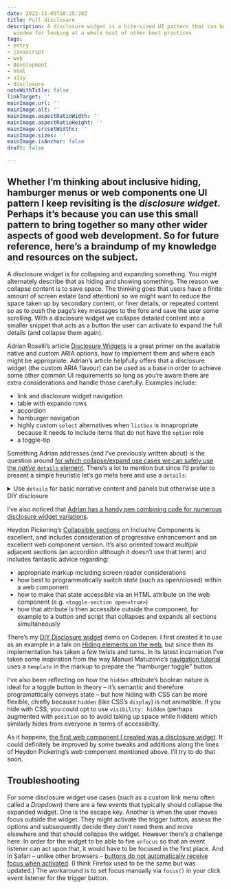 ```yaml
---
date: 2022-11-05T10:25:28Z
title: Full disclosure
description: A disclosure widget is a bite-sized UI pattern that can be used as a
  window for looking at a whole host of other best practices
tags:
- entry
- javascript
- web
- development
- html
- a11y
- disclosure
noteWithTitle: false
linkTarget: ''
mainImage.url: ''
mainImage.alt: ''
mainImage.aspectRatioWidth: ''
mainImage.aspectRatioHeight: ''
mainImage.srcsetWidths: ''
mainImage.sizes: ''
mainImage.isAnchor: false
draft: false

---
```

Whether I’m thinking about inclusive hiding, hamburger menus or web components one UI pattern I keep revisiting is the _disclosure widget_. Perhaps it’s because you can use this small pattern to bring together so many other wider aspects of good web development. So for future reference, here’s a braindump of my knowledge and resources on the subject.
---

A disclosure widget is for collapsing and expanding something. You might alternately describe that as hiding and showing something. The reason we collapse content is to save space. The thinking goes that users have a finite amount of screen estate (and attention) so we might want to reduce the space taken up by secondary content, or finer details, or repeated content so as to push the page’s key messages to the fore and save the user some scrolling. With a disclosure widget we collapse detailed content into a smaller snippet that acts as a button the user can activate to expand the full details (and collapse them again).

Adrian Roselli’s article [Disclosure Widgets](https://adrianroselli.com/2020/05/disclosure-widgets.html) is a great primer on the available native and custom ARIA options, how to implement them and where each might be appropriate. Adrian’s article helpfully offers that a disclosure widget (the custom ARIA flavour) can be used as a base in order to achieve some other common UI requirements so long as you’re aware there are extra considerations and handle those carefully. Examples include:

- link and disclosure widget navigation
- table with expando rows
- accordion
- hamburger navigation
- highly custom `select` alternatives when `listbox` is innapropriate because it needs to include items that do not have the `option` role
- a toggle-tip

Something Adrian addresses (and I’ve previously written about) is the question around [for which collapse/expand use cases we can safely use the _native_ `details` element](https://fuzzylogic.me/posts/does-the-html-details-element-solve-progressively-enhanced-disclosures/). There’s a lot to mention but since I’d prefer to present a simple heuristic let’s go meta here and use a `details`:

<details>
  <summary>Use <code>details</code> for basic narrative content and panels but otherwise use a DIY disclosure</summary>
    
  <p>It’s either a bad idea or at the very least “challenging” to use a native `details` for:</p>
    
  <ul>
    <li>a hamburger menu</li>
    <li>an accordion</li>
  </ul>
  
  <p>In terms of styling terms it’s tricky to use a `details` for:
    
  <ul>
    <li>a custom appearance</li>
    <li>animation</li>
  </ul>
  
  <p>The above styling issues are perhaps not insurmountable. It depends on what level of customisation you need.</p>
    
  <p>Note to self: add more detail and links to this section when I get the chance.</p>
</details>

I’ve also noticed that [Adrian has a handy pen combining code for numerous disclosure widget variations](https://codepen.io/aardrian/pen/dyowpJj?editors=0100).

Heydon Pickering’s [Collapsible sections](https://inclusive-components.design/collapsible-sections/) on Inclusive Components is excellent, and includes consideration of progressive enhancement and an excellent web component version. It’s also oriented toward _multiple_ adjacent sections (an accordion although it doesn’t use that term) and includes fantastic advice regarding: 

* appropriate markup including screen reader considerations
* how best to programmatically switch _state_ (such as open/closed) within a web component
* how to make that state accessible via an HTML attribute on the web component (e.g. `<toggle-section open=true>`)
* how that attribute is then accessible outside the component, for example to a button and script that collapses and expands all sections simultaneously

There’s my [DIY Disclosure widget](https://codepen.io/fuzzylogicx/pen/YzQjyoj) demo on Codepen. I first created it to use as an example in a talk on [Hiding elements on the web](https://fuzzylogic.me/posts/my-talk-hiding-elements-on-the-web-for-freeagent-s-tech-blog/), but since then its implementation has taken a few twists and turns. In its latest incarnation I’ve taken some inspiration from the way Manuel Matuzovic’s [navigation tutorial](https://fuzzylogic.me/posts/2022-09-12-building-the-main-navigation-for-a-website-on-webdev/) uses a `template` in the markup to prepare the “hamburger toggle” button. 

I’ve also been reflecting on how the `hidden` attribute’s boolean nature is ideal for a toggle button in theory – it’s semantic and therefore programattically conveys state – but how hiding with CSS can be more flexible, chiefly because `hidden` (like CSS’s `display`) is not animatible. If you hide with CSS, you could opt to use `visibility: hidden` (perhaps augmented with `position` so to avoid taking up space while hidden) which similarly hides from everyone in terms of accessibilty.

As it happens, [the first web component I created was a disclosure widget](https://fuzzylogic.me/posts/my-first-web-component-a-disclosure-widget/). It could definitely be improved by some tweaks and additions along the lines of Heydon Pickering’s web component mentioned above. I’ll try to do that soon.

## Troubleshooting

For some disclosure widget use cases (such as a custom link menu often called a _Dropdown_) there are a few events that typically should collapse the expanded widget. One is the escape key. Another is when the user moves focus outside the widget. They might activate the trigger button, assess the options and subsequently decide they don’t need them and move elsewhere and that should collapse the widget. However there’s a challenge here. In order for the widget to be able to fire `unfocus` so that an event listener can act upon that, it would have to be focused in the first place. And in Safari – unlike other browsers – [buttons do not automatically receive focus when activated](https://zellwk.com/blog/inconsistent-button-behavior/). (I think Firefox used to be the same but was updated.) The workaround is to set focus manually via `focus()` in your click event listener for the trigger button.
